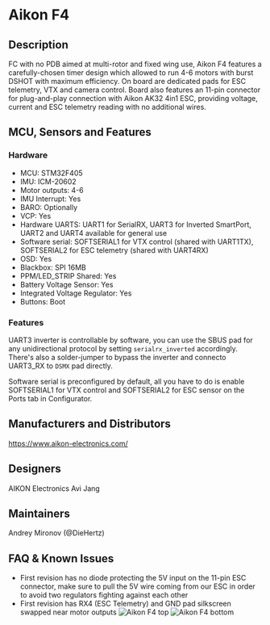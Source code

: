 # Aikon F4

## Description
FC with no PDB aimed at multi-rotor and fixed wing use, Aikon F4 features a carefully-chosen timer design which allowed to run 4-6 motors with burst DSHOT with maximum efficiency. On board are dedicated pads for ESC telemetry, VTX and camera control. Board also features an 11-pin connector for plug-and-play connection with Aikon AK32 4in1 ESC, providing voltage, current and ESC telemetry reading with no additional wires.

## MCU, Sensors and Features

### Hardware
  - MCU: STM32F405
  - IMU: ICM-20602
  - Motor outputs: 4-6
  - IMU Interrupt: Yes
  - BARO: Optionally
  - VCP: Yes
  - Hardware UARTS: UART1 for SerialRX, UART3 for Inverted SmartPort, UART2 and UART4 available for general use
  - Software serial: SOFTSERIAL1 for VTX control (shared with UART1TX), SOFTSERIAL2 for ESC telemetry (shared with UART4RX)
  - OSD: Yes
  - Blackbox: SPI 16MB
  - PPM/LED_STRIP Shared: Yes
  - Battery Voltage Sensor: Yes
  - Integrated Voltage Regulator: Yes
  - Buttons: Boot

### Features
UART3 inverter is controllable by software, you can use the SBUS pad for any unidirectional protocol by setting `serialrx_inverted` accordingly. There's also a solder-jumper to bypass the inverter and connecto UART3_RX to `DSMX` pad directly.

Software serial is preconfigured by default, all you have to do is enable SOFTSERIAL1 for VTX control and SOFTSERIAL2 for ESC sensor on the Ports tab in Configurator.

## Manufacturers and Distributors

https://www.aikon-electronics.com/


## Designers

AIKON Electronics
Avi Jang


## Maintainers

Andrey Mironov (@DieHertz)

## FAQ & Known Issues
* First revision has no diode protecting the 5V input on the 11-pin ESC connector, make sure to pull the 5V wire coming from our ESC in order to avoid two regulators fighting against each other
* First revision has RX4 (ESC Telemetry) and GND pad silkscreen swapped near motor outputs
![Aikon F4 top](assets/images/aikon-f4-rev1-top.jpg)
![Aikon F4 bottom](assets/images/aikon-f4-rev1-bottom.jpg)
